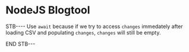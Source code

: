 # NodeJS Blogtool
STB----
Use `await` because if we try to access `changes` immedately after loading CSV and populating `changes`, `changes` will still be empty.


END STB---
